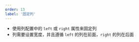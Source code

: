 ```yaml
---
order: 13
label: '固定列'
---
```


- 使用列配置中的 `left` 或 `right` 属性来固定列
- 列需要设置宽度，并且遵循 `left` 的列在前面，`right` 的列在后面
